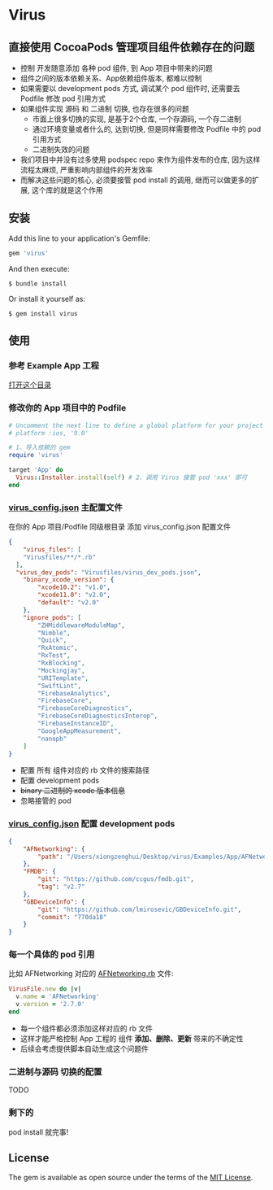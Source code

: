 # Virus

## 直接使用 CocoaPods 管理项目组件依赖存在的问题

- 控制 开发随意添加 各种 pod 组件, 到 App 项目中带来的问题 
- 组件之间的版本依赖关系、App依赖组件版本, 都难以控制
- 如果需要以 development pods 方式, 调试某个 pod 组件时, 还需要去 Podfile 修改 pod 引用方式
- 如果组件实现 源码 和 二进制 切换, 也存在很多的问题
  - 市面上很多切换的实现, 是基于2个仓库, 一个存源码, 一个存二进制
  - 通过环境变量或者什么的, 达到切换, 但是同样需要修改 Podfile 中的 pod 引用方式
  - 二进制失效的问题
- 我们项目中并没有过多使用 podspec repo 来作为组件发布的仓库, 因为这样流程太麻烦, 严重影响内部组件的开发效率
- 而解决这些问题的核心, 必须要接管 pod install 的调用, 继而可以做更多的扩展, 这个库的就是这个作用

## 安装

Add this line to your application's Gemfile:

```ruby
gem 'virus'
```

And then execute:

    $ bundle install

Or install it yourself as:

    $ gem install virus

## 使用

### 参考 Example App 工程

[打开这个目录](Examples/App)

### 修改你的 App 项目中的 Podfile

```ruby
# Uncomment the next line to define a global platform for your project
# platform :ios, '9.0'

# 1、导入依赖的 gem
require 'virus'

target 'App' do
  Virus::Installer.install(self) # 2、调用 Virus 接管 pod 'xxx' 即可
end
```

### [virus_config.json](Examples/App/virus_config.json) 主配置文件

在你的 App 项目/Podfile 同级根目录 添加 virus_config.json 配置文件

```json
{
	"virus_files": [
    "Virusfiles/**/*.rb"
  ],
  "virus_dev_pods": "Virusfiles/virus_dev_pods.json",
	"binary_xcode_version": {
		"xcode10.2": "v1.0",
		"xcode11.0": "v2.0",
		"default": "v2.0"
	},
	"ignore_pods": [
		"ZHMiddlewareModuleMap",
		"Nimble",
		"Quick",
		"RxAtomic",
		"RxTest",
		"RxBlocking",
		"Mockingjay",
		"URITemplate",
		"SwiftLint",
		"FirebaseAnalytics",
		"FirebaseCore",
		"FirebaseCoreDiagnostics",
		"FirebaseCoreDiagnosticsInterop",
		"FirebaseInstanceID",
		"GoogleAppMeasurement",
		"nanopb"
	]
}
```

- 配置 所有 组件对应的 rb 文件的搜索路径
- 配置 development pods 
- ~~binary 二进制的 xcode 版本信息~~
- 忽略接管的 pod

### [virus_config.json](/Users/xiongzenghui/Desktop/virus/Examples/App/Virusfiles/virus_dev_pods.json)  配置 development pods 

```json
{
	"AFNetworking": {
		"path": "/Users/xiongzenghui/Desktop/virus/Examples/App/AFNetworking-3.2.1"
	},
	"FMDB": {
		"git": "https://github.com/ccgus/fmdb.git",
		"tag": "v2.7"
	},
	"GBDeviceInfo": {
		"git": "https://github.com/lmirosevic/GBDeviceInfo.git",
		"commit": "770da18"
	}
}
```

### 每一个具体的 pod 引用

比如 AFNetworking 对应的 [AFNetworking.rb](Examples/App/Virusfiles/vendor/AFNetworking.rb) 文件: 

```ruby
VirusFile.new do |v|
  v.name = 'AFNetworking'
  v.version = '2.7.0'
end
```

- 每一个组件都必须添加这样对应的 rb 文件
- 这样才能严格控制 App 工程的 组件 **添加、删除、更新** 带来的不确定性
- 后续会考虑提供脚本自动生成这个问题件

### 二进制与源码 切换的配置

TODO

### 剩下的

pod install 就完事!

## License

The gem is available as open source under the terms of the [MIT License](https://opensource.org/licenses/MIT).


